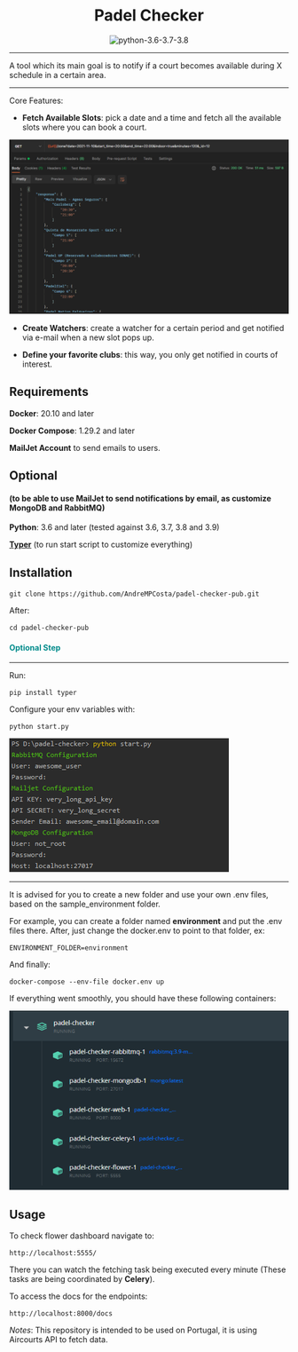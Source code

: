 <div style="text-align: center">
<h1>Padel Checker</h1>
<img src="https://img.shields.io/badge/python-3.6%20|%203.7%20|%203.8%20|%203.9-informational.svg" alt="python-3.6-3.7-3.8">
</div>

---
A tool which its main goal is to notify if a court becomes available during X schedule in a certain area.

---

Core Features:

- **Fetch Available Slots**: pick a date and a time and fetch all the available slots where you can book a court.

![img.png](readme/img.png)

- **Create Watchers**: create a watcher for a certain period and get notified via e-mail when a new slot pops up.


- **Define your favorite clubs**: this way, you only get notified in courts of interest.


## Requirements

**Docker**: 20.10 and later

**Docker Compose**: 1.29.2 and later

**MailJet Account** to send emails to users.

## Optional <h4>(to be able to use MailJet to send notifications by email, as customize MongoDB and RabbitMQ)</h4>

**Python**: 3.6 and later (tested against 3.6, 3.7, 3.8 and 3.9)

**[Typer](https://typer.tiangolo.com/)** (to run start script to customize everything)

## Installation

```shell
git clone https://github.com/AndreMPCosta/padel-checker-pub.git
```

After:
```shell
cd padel-checker-pub
```

<h4 style="color: darkcyan"> Optional Step </h4>

---

Run:
```shell
pip install typer
```

Configure your env variables with:
```shell
python start.py
```
![img3.png](readme/img2.png)

---

It is advised for you to create a new folder and use your own .env files, based on the sample_environment folder.

For example, you can create a folder named **environment** and put the .env files there. After, just change the docker.env to point to that folder, ex:

```
ENVIRONMENT_FOLDER=environment
```

And finally:
```shell
docker-compose --env-file docker.env up
```

If everything went smoothly, you should have these following containers:

![img2.png](readme/img3.png)

## Usage

To check flower dashboard navigate to:
```
http://localhost:5555/
```

There you can watch the fetching task being executed every minute (These tasks are being coordinated by **Celery**).

To access the docs for the endpoints:

```
http://localhost:8000/docs
```


*Notes*: This repository is intended to be used on Portugal, it is using Aircourts API to fetch data.
